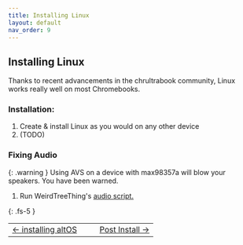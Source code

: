 ```yaml
---
title: Installing Linux
layout: default
nav_order: 9
---
```


## Installing Linux
Thanks to recent advancements in the chrultrabook community, Linux works really well on most Chromebooks.

### Installation:
1. Create & install Linux as you would on any other device
2. (TODO)


### Fixing Audio

 {: .warning }
 Using AVS on a device with max98357a will blow your speakers. You have been warned. 

1. Run WeirdTreeThing's [audio script.](https://github.com/WeirdTreeThing/chromebook-linux-audio)

{: .fs-5 }


<table>
<tr>
<td width="50%" style="text-align: left">
<a href="altos.html">← installing altOS</a> 
</td>
<td width="50%" style="text-align: right">
<a href="post-install.html">Post Install →</a> 
</td>
</tr>
</table>
